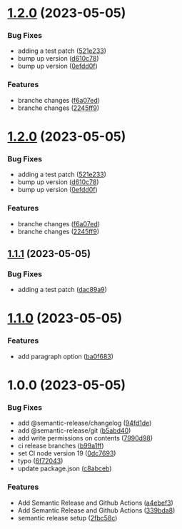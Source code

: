 # [1.2.0](https://github.com/mik23/nextjs/compare/v1.1.1...v1.2.0) (2023-05-05)


### Bug Fixes

* adding a test patch ([521e233](https://github.com/mik23/nextjs/commit/521e233b6e7a270596c21df241c89b9f67f72d49))
* bump up version ([d610c78](https://github.com/mik23/nextjs/commit/d610c787b7fd613c7de9abd4570761e506675cd3))
* bump up version ([0efdd0f](https://github.com/mik23/nextjs/commit/0efdd0ffafdd9db9b8546864aa68ce4377048eaa))


### Features

* branche changes ([f6a07ed](https://github.com/mik23/nextjs/commit/f6a07ed6ed81181ae0d4827bf4db5a3a10467d60))
* branche changes ([2245ff9](https://github.com/mik23/nextjs/commit/2245ff9bf10aa82d7c94729b5758abf2e3b7686b))

# [1.2.0](https://github.com/mik23/nextjs/compare/v1.1.1...v1.2.0) (2023-05-05)


### Bug Fixes

* adding a test patch ([521e233](https://github.com/mik23/nextjs/commit/521e233b6e7a270596c21df241c89b9f67f72d49))
* bump up version ([d610c78](https://github.com/mik23/nextjs/commit/d610c787b7fd613c7de9abd4570761e506675cd3))
* bump up version ([0efdd0f](https://github.com/mik23/nextjs/commit/0efdd0ffafdd9db9b8546864aa68ce4377048eaa))


### Features

* branche changes ([f6a07ed](https://github.com/mik23/nextjs/commit/f6a07ed6ed81181ae0d4827bf4db5a3a10467d60))
* branche changes ([2245ff9](https://github.com/mik23/nextjs/commit/2245ff9bf10aa82d7c94729b5758abf2e3b7686b))

## [1.1.1](https://github.com/mik23/nextjs/compare/v1.1.0...v1.1.1) (2023-05-05)


### Bug Fixes

* adding a test patch ([dac89a9](https://github.com/mik23/nextjs/commit/dac89a9093686bf18be1cbe6b46e18d8737db45e))

# [1.1.0](https://github.com/mik23/nextjs/compare/v1.0.0...v1.1.0) (2023-05-05)


### Features

* add paragraph option ([ba0f683](https://github.com/mik23/nextjs/commit/ba0f68399c030eef9daac9e9c650a78f711d31e9))

# 1.0.0 (2023-05-05)


### Bug Fixes

* add @semantic-release/changelog ([94fd1de](https://github.com/mik23/nextjs/commit/94fd1dedf3eba8829bdd2c8453b16e7b5245d26f))
* add @semantic-release/git ([b5abd40](https://github.com/mik23/nextjs/commit/b5abd40befae79351b9f77aa9a61e5e703e175ab))
* add write permissions on contents ([7990d98](https://github.com/mik23/nextjs/commit/7990d988ac9b1cd051ac8405cbf869861bcdaf05))
* ci release branches ([b99a1ff](https://github.com/mik23/nextjs/commit/b99a1ff064c7a3a3e006d4e34728cd42ff423296))
* set CI node version 19 ([0dc7693](https://github.com/mik23/nextjs/commit/0dc7693f569e38c7f2786e24b9ff8350d934ce00))
* typo ([6f72043](https://github.com/mik23/nextjs/commit/6f7204320a4a148ef746ad4891d41f5b4f73a550))
* update package.json ([c8abceb](https://github.com/mik23/nextjs/commit/c8abceb7f6545ca93f686774055b3c9ec54efb2f))


### Features

* Add Semantic Release and Github Actions ([a4ebef3](https://github.com/mik23/nextjs/commit/a4ebef301c22d9912e8fa1b02fed12205c309fd4))
* Add Semantic Release and Github Actions ([339bda8](https://github.com/mik23/nextjs/commit/339bda859aa1d2013bfc41f59f9a6605c3aa838c))
* semantic release setup ([2fbc58c](https://github.com/mik23/nextjs/commit/2fbc58c4cae79625d76f63109f026a25f96a0427))

